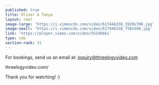 ```yaml
---
published: true
title: Oliver & Tanya
layout: reel
image-large: 'https://i.vimeocdn.com/video/617446338_1920x700.jpg'
image-small: 'https://i.vimeocdn.com/video/617446338_750x500.jpg'
link: 'https://player.vimeo.com/video/55246661'
type: sde
section-rank: 31
---
```

For bookings, send us an email at: inquiry@threelogyvideo.com

threelogyvideo.com/

Thank you for watching! :)